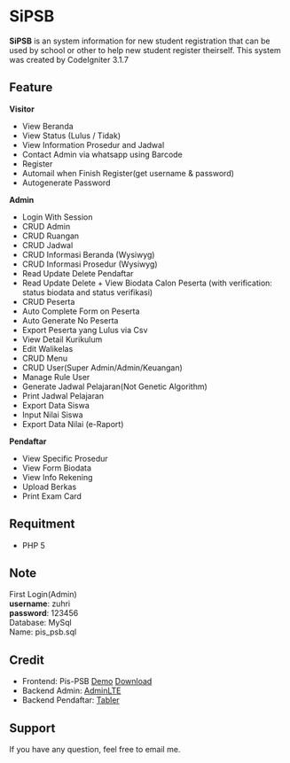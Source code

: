 # SiPSB

**SiPSB** is an system information for new student registration that can be used by school or other to help new student register theirself. This system was created by CodeIgniter 3.1.7

Feature
----------
**Visitor**
- View Beranda
- View Status (Lulus / Tidak)
- View Information Prosedur and Jadwal
- Contact Admin via whatsapp using Barcode
- Register
- Automail when Finish Register(get username & password)
- Autogenerate Password

**Admin**
- Login With Session
- CRUD Admin
- CRUD Ruangan
- CRUD Jadwal
- CRUD Informasi Beranda (Wysiwyg)
- CRUD Informasi Prosedur (Wysiwyg)
- Read Update Delete Pendaftar
- Read Update Delete + View Biodata Calon Peserta (with verification: status biodata and status verifikasi)
- CRUD Peserta
- Auto Complete Form on Peserta
- Auto Generate No Peserta
- Export Peserta yang Lulus via Csv
- View Detail Kurikulum
- Edit Walikelas
- CRUD Menu
- CRUD User(Super Admin/Admin/Keuangan)
- Manage Rule User
- Generate Jadwal Pelajaran(Not Genetic Algorithm)
- Print Jadwal Pelajaran
- Export Data Siswa
- Input Nilai Siswa
- Export Data Nilai (e-Raport)

**Pendaftar**
- View Specific Prosedur
- View Form Biodata
- View Info Rekening
- Upload Berkas
- Print Exam Card

Requitment
----------
- PHP 5

Note
---------
First Login(Admin) <br> 
**username**: zuhri <br> 
**password**: 123456 <br>
Database: MySql <br>
Name: pis_psb.sql

Credit
---------
- Frontend: Pis-PSB [Demo](https://muhammadzhuhry.github.io/PSB-Template/) [Download](https://github.com/muhammadzhuhry/PSB-Template)  
- Backend Admin: [AdminLTE](https://github.com/almasaeed2010/AdminLTE)
- Backend Pendaftar: [Tabler](https://github.com/tabler/tabler)

Support
----------
If you have any question, feel free to email me.
